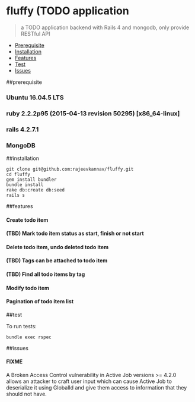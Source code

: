 # fluffy (TODO application
> a TODO application backend with Rails 4 and mongodb, only provide RESTful API

- [Prerequisite](#prerequisite)
- [Installation](#installation)
- [Features](#features)
- [Test](#test)
- [Issues](#issues)


##prerequisite

### Ubuntu 16.04.5 LTS
### ruby 2.2.2p95 (2015-04-13 revision 50295) [x86_64-linux]
### rails 4.2.7.1
### MongoDB

##installation

```
git clone git@github.com:rajeevkannav/fluffy.git
cd fluffy
gem install bundler
bundle install
rake db:create db:seed
rails s
```

##features

#### Create todo item
#### (TBD) Mark todo item status as start, finish or not start
#### Delete todo item, undo deleted todo item
#### (TBD) Tags can be attached to todo item
#### (TBD) Find all todo items by tag
#### Modify todo item
#### Pagination of todo item list

##test

To run tests: 
```
bundle exec rspec
```
##issues
#### FIXME
A Broken Access Control vulnerability in Active Job versions >= 4.2.0 allows an attacker to craft user input which can
cause Active Job to deserialize it using GlobalId and give them access to information that they should not have.

